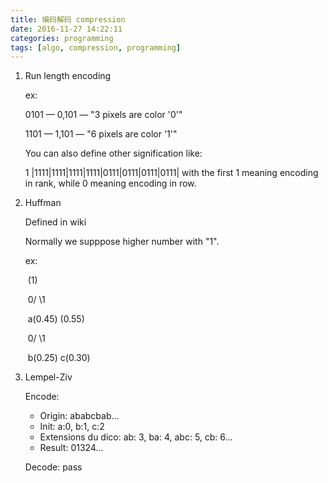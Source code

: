 ```yaml
---
title: 编码解码 compression
date: 2016-11-27 14:22:11
categories: programming
tags: [algo, compression, programming]
---
```


1. Run length encoding

   ex:

   0101 — 0,101 — "3 pixels are color '0'"

   1101 — 1,101 — "6 pixels are color '1'"

   You can also define other signification like:

   1 |1111|1111|1111|1111|0111|0111|0111|0111| with the first 1 meaning encoding in rank, while 0 meaning encoding in row.

2. Huffman

   Defined in wiki

   Normally we supppose higher number with "1".

   ex:

   ​                        (1)

   ​                   0/       \1

   ​            a(0.45)     (0.55)

   ​                             0/     \1

   ​                     b(0.25)    c(0.30)

3. Lempel-Ziv

   Encode:

   - Origin: ababcbab...
   - Init: a:0, b:1, c:2
   - Extensions du dico: ab: 3, ba: 4, abc: 5, cb: 6...
   - Result: 01324...

   Decode: pass

   ​